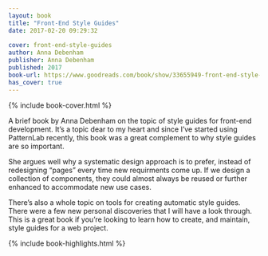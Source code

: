 ```yaml
---
layout: book
title: "Front-End Style Guides"
date: 2017-02-20 09:29:32
 
cover: front-end-style-guides
author: Anna Debenham
publisher: Anna Debenham
published: 2017
book-url: https://www.goodreads.com/book/show/33655949-front-end-style-guides
has_cover: true
---
```

{% include book-cover.html %}

A brief book by Anna Debenham on the topic of style guides for front-end development. It’s a topic dear to my heart and since I’ve started using PatternLab recently, this book was a great complement to why style guides are so important.

She argues well why a systematic design approach is to prefer, instead of redesigning “pages” every time new requirments come up. If we design a collection of components, they could almost always be reused or further enhanced to accommodate new use cases.

There’s also a whole topic on tools for creating automatic style guides. There were a few new personal discoveries that I will have a look through. This is a great book if you’re looking to learn how to create, and maintain, style guides for a web project.

{% include book-highlights.html %}
